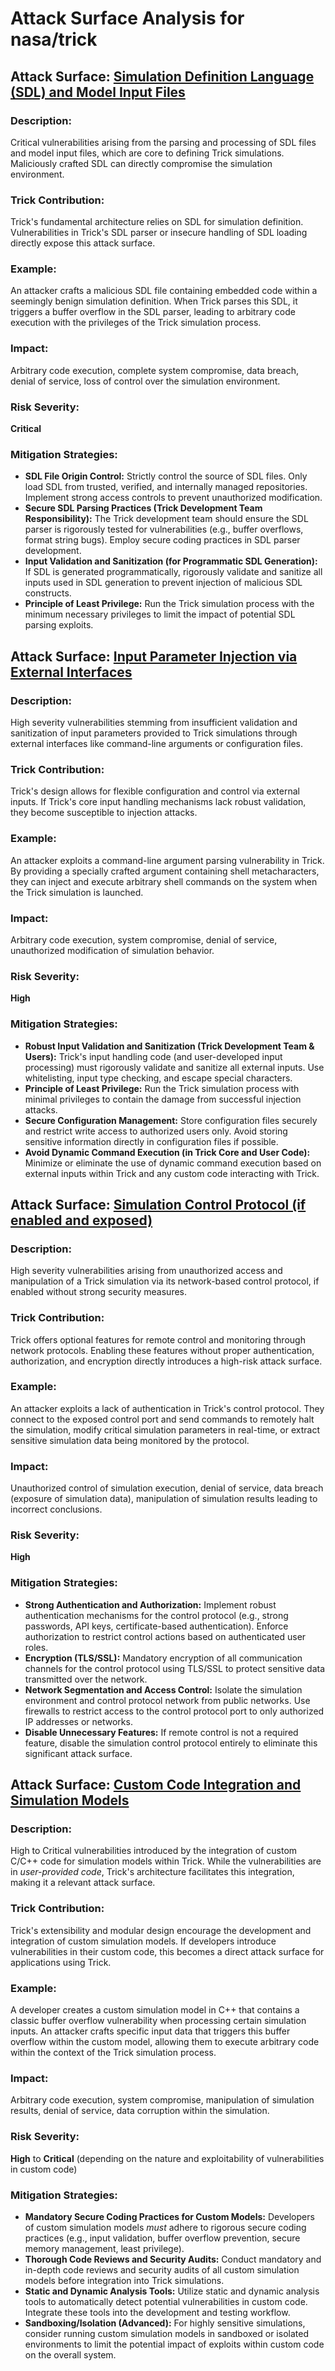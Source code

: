 # Attack Surface Analysis for nasa/trick

## Attack Surface: [Simulation Definition Language (SDL) and Model Input Files](./attack_surfaces/simulation_definition_language__sdl__and_model_input_files.md)

### Description:
Critical vulnerabilities arising from the parsing and processing of SDL files and model input files, which are core to defining Trick simulations. Maliciously crafted SDL can directly compromise the simulation environment.
### Trick Contribution:
Trick's fundamental architecture relies on SDL for simulation definition.  Vulnerabilities in Trick's SDL parser or insecure handling of SDL loading directly expose this attack surface.
### Example:
An attacker crafts a malicious SDL file containing embedded code within a seemingly benign simulation definition. When Trick parses this SDL, it triggers a buffer overflow in the SDL parser, leading to arbitrary code execution with the privileges of the Trick simulation process.
### Impact:
Arbitrary code execution, complete system compromise, data breach, denial of service, loss of control over the simulation environment.
### Risk Severity:
**Critical**
### Mitigation Strategies:
*   **SDL File Origin Control:**  Strictly control the source of SDL files. Only load SDL from trusted, verified, and internally managed repositories. Implement strong access controls to prevent unauthorized modification.
*   **Secure SDL Parsing Practices (Trick Development Team Responsibility):** The Trick development team should ensure the SDL parser is rigorously tested for vulnerabilities (e.g., buffer overflows, format string bugs). Employ secure coding practices in SDL parser development.
*   **Input Validation and Sanitization (for Programmatic SDL Generation):** If SDL is generated programmatically, rigorously validate and sanitize all inputs used in SDL generation to prevent injection of malicious SDL constructs.
*   **Principle of Least Privilege:** Run the Trick simulation process with the minimum necessary privileges to limit the impact of potential SDL parsing exploits.

## Attack Surface: [Input Parameter Injection via External Interfaces](./attack_surfaces/input_parameter_injection_via_external_interfaces.md)

### Description:
High severity vulnerabilities stemming from insufficient validation and sanitization of input parameters provided to Trick simulations through external interfaces like command-line arguments or configuration files.
### Trick Contribution:
Trick's design allows for flexible configuration and control via external inputs.  If Trick's core input handling mechanisms lack robust validation, they become susceptible to injection attacks.
### Example:
An attacker exploits a command-line argument parsing vulnerability in Trick. By providing a specially crafted argument containing shell metacharacters, they can inject and execute arbitrary shell commands on the system when the Trick simulation is launched.
### Impact:
Arbitrary code execution, system compromise, denial of service, unauthorized modification of simulation behavior.
### Risk Severity:
**High**
### Mitigation Strategies:
*   **Robust Input Validation and Sanitization (Trick Development Team & Users):**  Trick's input handling code (and user-developed input processing) must rigorously validate and sanitize all external inputs. Use whitelisting, input type checking, and escape special characters.
*   **Principle of Least Privilege:** Run the Trick simulation process with minimal privileges to contain the damage from successful injection attacks.
*   **Secure Configuration Management:** Store configuration files securely and restrict write access to authorized users only. Avoid storing sensitive information directly in configuration files if possible.
*   **Avoid Dynamic Command Execution (in Trick Core and User Code):** Minimize or eliminate the use of dynamic command execution based on external inputs within Trick and any custom code interacting with Trick.

## Attack Surface: [Simulation Control Protocol (if enabled and exposed)](./attack_surfaces/simulation_control_protocol__if_enabled_and_exposed_.md)

### Description:
High severity vulnerabilities arising from unauthorized access and manipulation of a Trick simulation via its network-based control protocol, if enabled without strong security measures.
### Trick Contribution:
Trick offers optional features for remote control and monitoring through network protocols.  Enabling these features without proper authentication, authorization, and encryption directly introduces a high-risk attack surface.
### Example:
An attacker exploits a lack of authentication in Trick's control protocol. They connect to the exposed control port and send commands to remotely halt the simulation, modify critical simulation parameters in real-time, or extract sensitive simulation data being monitored by the protocol.
### Impact:
Unauthorized control of simulation execution, denial of service, data breach (exposure of simulation data), manipulation of simulation results leading to incorrect conclusions.
### Risk Severity:
**High**
### Mitigation Strategies:
*   **Strong Authentication and Authorization:** Implement robust authentication mechanisms for the control protocol (e.g., strong passwords, API keys, certificate-based authentication). Enforce authorization to restrict control actions based on authenticated user roles.
*   **Encryption (TLS/SSL):**  Mandatory encryption of all communication channels for the control protocol using TLS/SSL to protect sensitive data transmitted over the network.
*   **Network Segmentation and Access Control:** Isolate the simulation environment and control protocol network from public networks. Use firewalls to restrict access to the control protocol port to only authorized IP addresses or networks.
*   **Disable Unnecessary Features:** If remote control is not a required feature, disable the simulation control protocol entirely to eliminate this significant attack surface.

## Attack Surface: [Custom Code Integration and Simulation Models](./attack_surfaces/custom_code_integration_and_simulation_models.md)

### Description:
High to Critical vulnerabilities introduced by the integration of custom C/C++ code for simulation models within Trick. While the vulnerabilities are in *user-provided code*, Trick's architecture facilitates this integration, making it a relevant attack surface.
### Trick Contribution:
Trick's extensibility and modular design encourage the development and integration of custom simulation models.  If developers introduce vulnerabilities in their custom code, this becomes a direct attack surface for applications using Trick.
### Example:
A developer creates a custom simulation model in C++ that contains a classic buffer overflow vulnerability when processing certain simulation inputs. An attacker crafts specific input data that triggers this buffer overflow within the custom model, allowing them to execute arbitrary code within the context of the Trick simulation process.
### Impact:
Arbitrary code execution, system compromise, manipulation of simulation results, denial of service, data corruption within the simulation.
### Risk Severity:
**High** to **Critical** (depending on the nature and exploitability of vulnerabilities in custom code)
### Mitigation Strategies:
*   **Mandatory Secure Coding Practices for Custom Models:** Developers of custom simulation models *must* adhere to rigorous secure coding practices (e.g., input validation, buffer overflow prevention, secure memory management, least privilege).
*   **Thorough Code Reviews and Security Audits:** Conduct mandatory and in-depth code reviews and security audits of all custom simulation models before integration into Trick simulations.
*   **Static and Dynamic Analysis Tools:** Utilize static and dynamic analysis tools to automatically detect potential vulnerabilities in custom code. Integrate these tools into the development and testing workflow.
*   **Sandboxing/Isolation (Advanced):** For highly sensitive simulations, consider running custom simulation models in sandboxed or isolated environments to limit the potential impact of exploits within custom code on the overall system.

